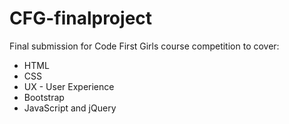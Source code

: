 # CFG-finalproject

Final submission for Code First Girls course competition to cover:

* HTML
* CSS
* UX - User Experience
* Bootstrap
* JavaScript and jQuery
